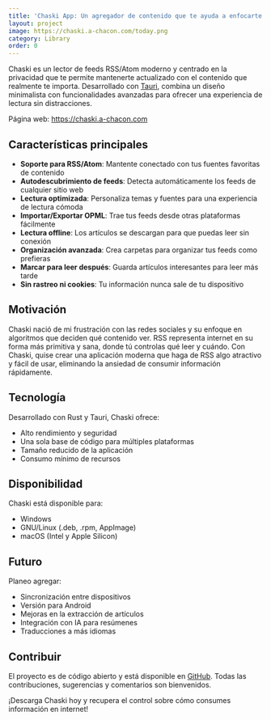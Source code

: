```yaml
---
title: 'Chaski App: Un agregador de contenido que te ayuda a enfocarte en lo que importa'
layout: project
image: https://chaski.a-chacon.com/today.png
category: Library
order: 0
---
```


Chaski es un lector de feeds RSS/Atom moderno y centrado en la privacidad que te permite mantenerte actualizado con el contenido que realmente te importa. Desarrollado con [Tauri](https://tauri.app/), combina un diseño minimalista con funcionalidades avanzadas para ofrecer una experiencia de lectura sin distracciones.

Página web: <https://chaski.a-chacon.com>

## Características principales

- **Soporte para RSS/Atom**: Mantente conectado con tus fuentes favoritas de contenido
- **Autodescubrimiento de feeds**: Detecta automáticamente los feeds de cualquier sitio web
- **Lectura optimizada**: Personaliza temas y fuentes para una experiencia de lectura cómoda
- **Importar/Exportar OPML**: Trae tus feeds desde otras plataformas fácilmente
- **Lectura offline**: Los artículos se descargan para que puedas leer sin conexión
- **Organización avanzada**: Crea carpetas para organizar tus feeds como prefieras
- **Marcar para leer después**: Guarda artículos interesantes para leer más tarde
- **Sin rastreo ni cookies**: Tu información nunca sale de tu dispositivo

## Motivación

Chaski nació de mi frustración con las redes sociales y su enfoque en algoritmos que deciden qué contenido ver. RSS representa internet en su forma más primitiva y sana, donde tú controlas qué leer y cuándo. Con Chaski, quise crear una aplicación moderna que haga de RSS algo atractivo y fácil de usar, eliminando la ansiedad de consumir información rápidamente.

## Tecnología

Desarrollado con Rust y Tauri, Chaski ofrece:

- Alto rendimiento y seguridad
- Una sola base de código para múltiples plataformas
- Tamaño reducido de la aplicación
- Consumo mínimo de recursos

## Disponibilidad

Chaski está disponible para:

- Windows
- GNU/Linux (.deb, .rpm, AppImage)
- macOS (Intel y Apple Silicon)

## Futuro

Planeo agregar:

- Sincronización entre dispositivos
- Versión para Android
- Mejoras en la extracción de artículos
- Integración con IA para resúmenes
- Traducciones a más idiomas

## Contribuir

El proyecto es de código abierto y está disponible en [GitHub](https://github.com/a-chacon/chaski-app). Todas las contribuciones, sugerencias y comentarios son bienvenidos.

¡Descarga Chaski hoy y recupera el control sobre cómo consumes información en internet!
